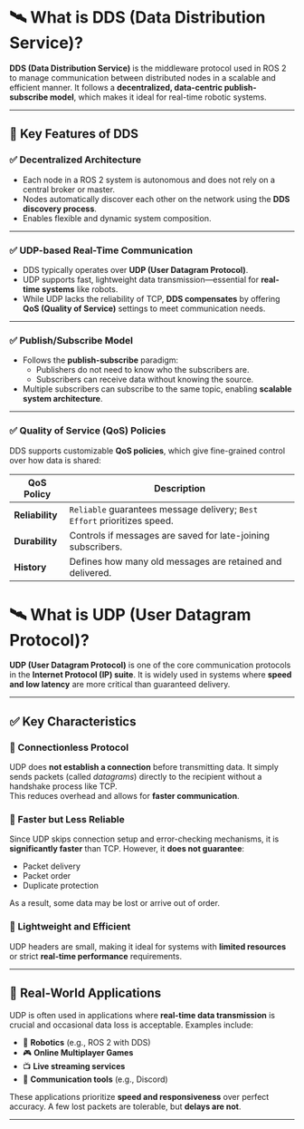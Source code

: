 # 🛰️ What is DDS (Data Distribution Service)?

**DDS (Data Distribution Service)** is the middleware protocol used in ROS 2 to manage communication between distributed nodes in a scalable and efficient manner. It follows a **decentralized, data-centric publish-subscribe model**, which makes it ideal for real-time robotic systems.

---

## 🔑 Key Features of DDS

### ✅ Decentralized Architecture
- Each node in a ROS 2 system is autonomous and does not rely on a central broker or master.
- Nodes automatically discover each other on the network using the **DDS discovery process**.
- Enables flexible and dynamic system composition.

---

### ✅ UDP-based Real-Time Communication
- DDS typically operates over **UDP (User Datagram Protocol)**.
- UDP supports fast, lightweight data transmission—essential for **real-time systems** like robots.
- While UDP lacks the reliability of TCP, **DDS compensates** by offering **QoS (Quality of Service)** settings to meet communication needs.

---

### ✅ Publish/Subscribe Model
- Follows the **publish-subscribe** paradigm:
  - Publishers do not need to know who the subscribers are.
  - Subscribers can receive data without knowing the source.
- Multiple subscribers can subscribe to the same topic, enabling **scalable system architecture**.

---

### ✅ Quality of Service (QoS) Policies
DDS supports customizable **QoS policies**, which give fine-grained control over how data is shared:

| QoS Policy  | Description |
|-------------|-------------|
| **Reliability** | `Reliable` guarantees message delivery; `Best Effort` prioritizes speed. |
| **Durability**  | Controls if messages are saved for late-joining subscribers. |
| **History**     | Defines how many old messages are retained and delivered. |

# 🛰️ What is UDP (User Datagram Protocol)?

**UDP (User Datagram Protocol)** is one of the core communication protocols in the **Internet Protocol (IP) suite**. It is widely used in systems where **speed and low latency** are more critical than guaranteed delivery.

---

## ✅ Key Characteristics

### 🔹 Connectionless Protocol
UDP does **not establish a connection** before transmitting data. It simply sends packets (called _datagrams_) directly to the recipient without a handshake process like TCP.  
This reduces overhead and allows for **faster communication**.

### 🔹 Faster but Less Reliable
Since UDP skips connection setup and error-checking mechanisms, it is **significantly faster** than TCP. However, it **does not guarantee**:
- Packet delivery
- Packet order
- Duplicate protection

As a result, some data may be lost or arrive out of order.

### 🔹 Lightweight and Efficient
UDP headers are small, making it ideal for systems with **limited resources** or strict **real-time performance** requirements.

---

## 🚀 Real-World Applications

UDP is often used in applications where **real-time data transmission** is crucial and occasional data loss is acceptable. Examples include:

- 🤖 **Robotics** (e.g., ROS 2 with DDS)
- 🎮 **Online Multiplayer Games**
- 📺 **Live streaming services**
- 💬 **Communication tools** (e.g., Discord)

These applications prioritize **speed and responsiveness** over perfect accuracy. A few lost packets are tolerable, but **delays are not**.


---

